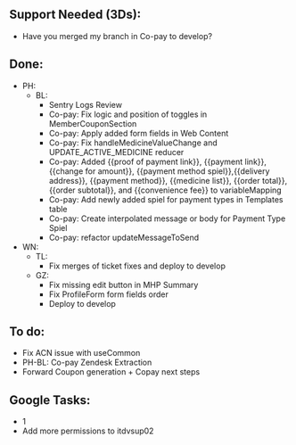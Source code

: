 ## Support Needed (3Ds):
  - Have you merged my branch in Co-pay to develop?
## Done:
  - PH:
      - BL:
          - Sentry Logs Review
          - Co-pay: Fix logic and position of toggles in MemberCouponSection
          - Co-pay: Apply added form fields in Web Content
          - Co-pay: Fix handleMedicineValueChange and UPDATE_ACTIVE_MEDICINE reducer
          - Co-pay: Added {{proof of payment link}}, {{payment link}}, {{change for amount}}, {{payment method spiel}},{{delivery address}}, {{payment method}}, {{medicine list}}, {{order total}}, {{order subtotal}}, and {{convenience fee}} to variableMapping
          - Co-pay: Add newly added spiel for payment types in Templates table
          - Co-pay: Create interpolated message or body for Payment Type Spiel
          - Co-pay: refactor updateMessageToSend
  - WN:
      - TL:
          - Fix merges of ticket fixes and deploy to develop
      - GZ:
          - Fix missing edit button in MHP Summary
          - Fix ProfileForm form fields order
          - Deploy to develop
## To do:
  - Fix ACN issue with useCommon
  - PH-BL: Co-pay Zendesk Extraction
  - Forward Coupon generation + Copay next steps
## Google Tasks:
  - 1
  - Add more permissions to itdvsup02
